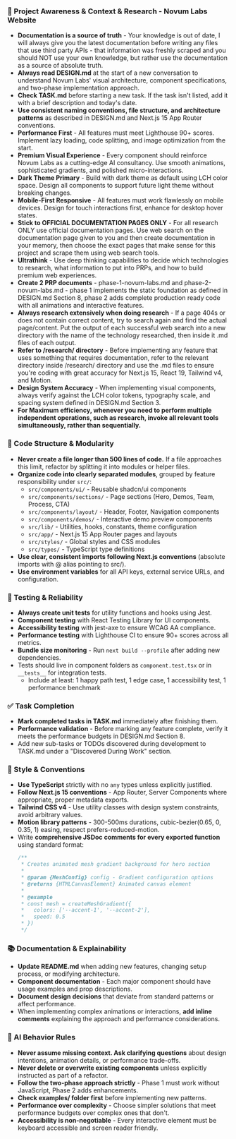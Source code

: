### 🔄 Project Awareness & Context & Research - Novum Labs Website
- **Documentation is a source of truth** - Your knowledge is out of date, I will always give you the latest documentation before writing any files that use third party APIs - that information was freshly scraped and you should NOT use your own knowledge, but rather use the documentation as a source of absolute truth.
- **Always read DESIGN.md** at the start of a new conversation to understand Novum Labs' visual architecture, component specifications, and two-phase implementation approach.
- **Check TASK.md** before starting a new task. If the task isn't listed, add it with a brief description and today's date.
- **Use consistent naming conventions, file structure, and architecture patterns** as described in DESIGN.md and Next.js 15 App Router conventions.
- **Performance First** - All features must meet Lighthouse 90+ scores. Implement lazy loading, code splitting, and image optimization from the start.
- **Premium Visual Experience** - Every component should reinforce Novum Labs as a cutting-edge AI consultancy. Use smooth animations, sophisticated gradients, and polished micro-interactions.
- **Dark Theme Primary** - Build with dark theme as default using LCH color space. Design all components to support future light theme without breaking changes.
- **Mobile-First Responsive** - All features must work flawlessly on mobile devices. Design for touch interactions first, enhance for desktop hover states.
- **Stick to OFFICIAL DOCUMENTATION PAGES ONLY** - For all research ONLY use official documentation pages. Use web search on the documentation page given to you and then create documentation in your memory, then choose the exact pages that make sense for this project and scrape them using web search tools.
- **Ultrathink** - Use deep thinking capabilities to decide which technologies to research, what information to put into PRPs, and how to build premium web experiences.
- **Create 2 PRP documents** - phase-1-novum-labs.md and phase-2-novum-labs.md - phase 1 implements the static foundation as defined in DESIGN.md Section 8, phase 2 adds complete production ready code with all animations and interactive features.
- **Always research extensively when doing research** - If a page 404s or does not contain correct content, try to search again and find the actual page/content. Put the output of each successful web search into a new directory with the name of the technology researched, then inside it .md files of each output.
- **Refer to /research/ directory** - Before implementing any feature that uses something that requires documentation, refer to the relevant directory inside /research/ directory and use the .md files to ensure you're coding with great accuracy for Next.js 15, React 19, Tailwind v4, and Motion.
- **Design System Accuracy** - When implementing visual components, always verify against the LCH color tokens, typography scale, and spacing system defined in DESIGN.md Section 3.
- **For Maximum efficiency, whenever you need to perform multiple independent operations, such as research, invoke all relevant tools simultaneously, rather than sequentially.**

### 🧱 Code Structure & Modularity
- **Never create a file longer than 500 lines of code.** If a file approaches this limit, refactor by splitting it into modules or helper files.
- **Organize code into clearly separated modules**, grouped by feature responsibility under `src/`:
    - `src/components/ui/` - Reusable shadcn/ui components
    - `src/components/sections/` - Page sections (Hero, Demos, Team, Process, CTA)
    - `src/components/layout/` - Header, Footer, Navigation components
    - `src/components/demos/` - Interactive demo preview components
    - `src/lib/` - Utilities, hooks, constants, theme configuration
    - `src/app/` - Next.js 15 App Router pages and layouts
    - `src/styles/` - Global styles and CSS modules
    - `src/types/` - TypeScript type definitions
- **Use clear, consistent imports following Next.js conventions** (absolute imports with @ alias pointing to src/).
- **Use environment variables** for all API keys, external service URLs, and configuration.

### 🧪 Testing & Reliability
- **Always create unit tests** for utility functions and hooks using Jest.
- **Component testing** with React Testing Library for UI components.
- **Accessibility testing** with jest-axe to ensure WCAG AA compliance.
- **Performance testing** with Lighthouse CI to ensure 90+ scores across all metrics.
- **Bundle size monitoring** - Run `next build --profile` after adding new dependencies.
- Tests should live in component folders as `component.test.tsx` or in `__tests__` for integration tests.
    - Include at least: 1 happy path test, 1 edge case, 1 accessibility test, 1 performance benchmark

### ✅ Task Completion
- **Mark completed tasks in TASK.md** immediately after finishing them.
- **Performance validation** - Before marking any feature complete, verify it meets the performance budgets in DESIGN.md Section 8.
- Add new sub-tasks or TODOs discovered during development to TASK.md under a "Discovered During Work" section.

### 📎 Style & Conventions
- **Use TypeScript** strictly with no `any` types unless explicitly justified.
- **Follow Next.js 15 conventions** - App Router, Server Components where appropriate, proper metadata exports.
- **Tailwind CSS v4** - Use utility classes with design system constraints, avoid arbitrary values.
- **Motion library patterns** - 300-500ms durations, cubic-bezier(0.65, 0, 0.35, 1) easing, respect prefers-reduced-motion.
- Write **comprehensive JSDoc comments for every exported function** using standard format:
  ```typescript
  /**
   * Creates animated mesh gradient background for hero section
   * 
   * @param {MeshConfig} config - Gradient configuration options
   * @returns {HTMLCanvasElement} Animated canvas element
   * 
   * @example
   * const mesh = createMeshGradient({ 
   *   colors: ['--accent-1', '--accent-2'],
   *   speed: 0.5 
   * })
   */
  ```

### 📚 Documentation & Explainability
- **Update README.md** when adding new features, changing setup process, or modifying architecture.
- **Component documentation** - Each major component should have usage examples and prop descriptions.
- **Document design decisions** that deviate from standard patterns or affect performance.
- When implementing complex animations or interactions, **add inline comments** explaining the approach and performance considerations.

### 🧠 AI Behavior Rules
- **Never assume missing context. Ask clarifying questions** about design intentions, animation details, or performance trade-offs.
- **Never delete or overwrite existing components** unless explicitly instructed as part of a refactor.
- **Follow the two-phase approach strictly** - Phase 1 must work without JavaScript, Phase 2 adds enhancements.
- **Check examples/ folder first** before implementing new patterns.
- **Performance over complexity** - Choose simpler solutions that meet performance budgets over complex ones that don't.
- **Accessibility is non-negotiable** - Every interactive element must be keyboard accessible and screen reader friendly.